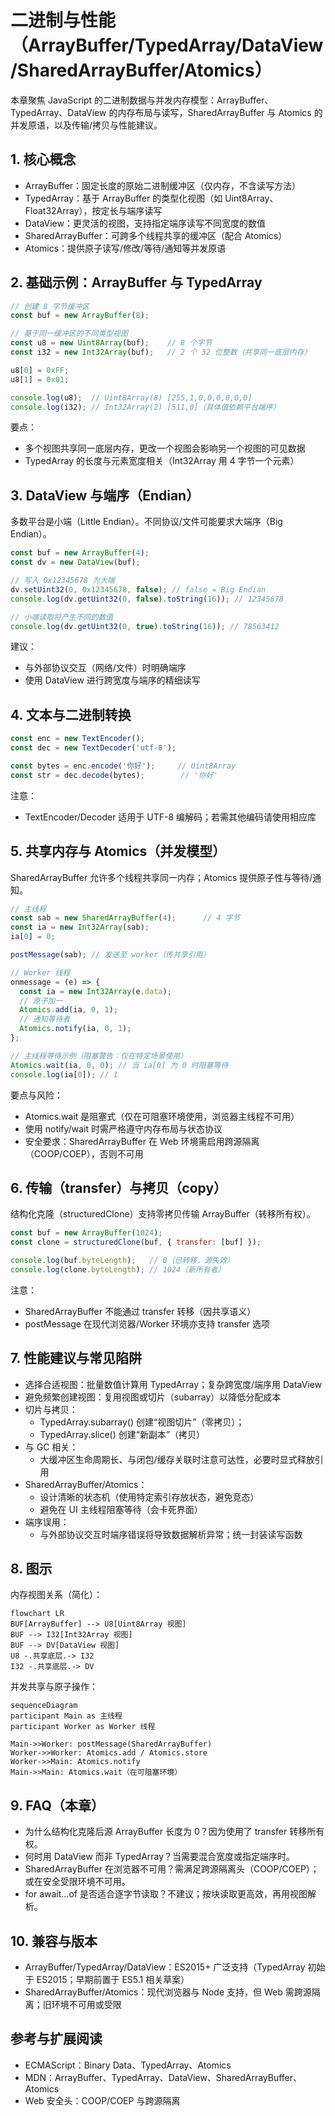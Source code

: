 # 二进制与性能（ArrayBuffer/TypedArray/DataView/SharedArrayBuffer/Atomics）

本章聚焦 JavaScript 的二进制数据与并发内存模型：ArrayBuffer、TypedArray、DataView 的内存布局与读写，SharedArrayBuffer 与 Atomics 的并发原语，以及传输/拷贝与性能建议。

## 1. 核心概念

- ArrayBuffer：固定长度的原始二进制缓冲区（仅内存，不含读写方法）
- TypedArray：基于 ArrayBuffer 的类型化视图（如 Uint8Array、Float32Array），按定长与端序读写
- DataView：更灵活的视图，支持指定端序读写不同宽度的数值
- SharedArrayBuffer：可跨多个线程共享的缓冲区（配合 Atomics）
- Atomics：提供原子读写/修改/等待/通知等并发原语

## 2. 基础示例：ArrayBuffer 与 TypedArray

```js
// 创建 8 字节缓冲区
const buf = new ArrayBuffer(8);

// 基于同一缓冲区的不同类型视图
const u8 = new Uint8Array(buf);    // 8 个字节
const i32 = new Int32Array(buf);   // 2 个 32 位整数（共享同一底层内存）

u8[0] = 0xFF;
u8[1] = 0x01;

console.log(u8);  // Uint8Array(8) [255,1,0,0,0,0,0,0]
console.log(i32); // Int32Array(2) [511,0]（具体值依赖平台端序）
```

要点：
- 多个视图共享同一底层内存，更改一个视图会影响另一个视图的可见数据
- TypedArray 的长度与元素宽度相关（Int32Array 用 4 字节一个元素）

## 3. DataView 与端序（Endian）

多数平台是小端（Little Endian）。不同协议/文件可能要求大端序（Big Endian）。

```js
const buf = new ArrayBuffer(4);
const dv = new DataView(buf);

// 写入 0x12345678 为大端
dv.setUint32(0, 0x12345678, false); // false = Big Endian
console.log(dv.getUint32(0, false).toString(16)); // 12345678

// 小端读取将产生不同的数值
console.log(dv.getUint32(0, true).toString(16)); // 78563412
```

建议：
- 与外部协议交互（网络/文件）时明确端序
- 使用 DataView 进行跨宽度与端序的精细读写

## 4. 文本与二进制转换

```js
const enc = new TextEncoder();
const dec = new TextDecoder('utf-8');

const bytes = enc.encode('你好');     // Uint8Array
const str = dec.decode(bytes);        // '你好'
```

注意：
- TextEncoder/Decoder 适用于 UTF-8 编解码；若需其他编码请使用相应库

## 5. 共享内存与 Atomics（并发模型）

SharedArrayBuffer 允许多个线程共享同一内存；Atomics 提供原子性与等待/通知。

```js
// 主线程
const sab = new SharedArrayBuffer(4);      // 4 字节
const ia = new Int32Array(sab);
ia[0] = 0;

postMessage(sab); // 发送至 worker（传共享引用）

// Worker 线程
onmessage = (e) => {
  const ia = new Int32Array(e.data);
  // 原子加一
  Atomics.add(ia, 0, 1);
  // 通知等待者
  Atomics.notify(ia, 0, 1);
};

// 主线程等待示例（阻塞警告：仅在特定场景使用）
Atomics.wait(ia, 0, 0); // 当 ia[0] 为 0 时阻塞等待
console.log(ia[0]); // 1
```

要点与风险：
- Atomics.wait 是阻塞式（仅在可阻塞环境使用，浏览器主线程不可用）
- 使用 notify/wait 时需严格遵守内存布局与状态协议
- 安全要求：SharedArrayBuffer 在 Web 环境需启用跨源隔离（COOP/COEP），否则不可用

## 6. 传输（transfer）与拷贝（copy）

结构化克隆（structuredClone）支持零拷贝传输 ArrayBuffer（转移所有权）。

```js
const buf = new ArrayBuffer(1024);
const clone = structuredClone(buf, { transfer: [buf] });

console.log(buf.byteLength);   // 0（已转移，源失效）
console.log(clone.byteLength); // 1024（新所有者）
```

注意：
- SharedArrayBuffer 不能通过 transfer 转移（因共享语义）
- postMessage 在现代浏览器/Worker 环境亦支持 transfer 选项

## 7. 性能建议与常见陷阱

- 选择合适视图：批量数值计算用 TypedArray；复杂跨宽度/端序用 DataView
- 避免频繁创建视图：复用视图或切片（subarray）以降低分配成本
- 切片与拷贝：
  - TypedArray.subarray() 创建“视图切片”（零拷贝）；
  - TypedArray.slice() 创建“新副本”（拷贝）
- 与 GC 相关：
  - 大缓冲区生命周期长、与闭包/缓存关联时注意可达性，必要时显式释放引用
- SharedArrayBuffer/Atomics：
  - 设计清晰的状态机（使用特定索引存放状态，避免竞态）
  - 避免在 UI 主线程阻塞等待（会卡死界面）
- 端序误用：
  - 与外部协议交互时端序错误将导致数据解析异常；统一封装读写函数

## 8. 图示

内存视图关系（简化）：
```mermaid
flowchart LR
BUF[ArrayBuffer] --> U8[Uint8Array 视图]
BUF --> I32[Int32Array 视图]
BUF --> DV[DataView 视图]
U8 -.共享底层.-> I32
I32 -.共享底层.-> DV
```

并发共享与原子操作：
```mermaid
sequenceDiagram
participant Main as 主线程
participant Worker as Worker 线程

Main->>Worker: postMessage(SharedArrayBuffer)
Worker->>Worker: Atomics.add / Atomics.store
Worker->>Main: Atomics.notify
Main->>Main: Atomics.wait（在可阻塞环境）
```

## 9. FAQ（本章）

- 为什么结构化克隆后源 ArrayBuffer 长度为 0？因为使用了 transfer 转移所有权。
- 何时用 DataView 而非 TypedArray？当需要混合宽度或指定端序时。
- SharedArrayBuffer 在浏览器不可用？需满足跨源隔离头（COOP/COEP）；或在安全受限环境不可用。
- for await...of 是否适合逐字节读取？不建议；按块读取更高效，再用视图解析。

## 10. 兼容与版本

- ArrayBuffer/TypedArray/DataView：ES2015+ 广泛支持（TypedArray 初始于 ES2015；早期前置于 ES5.1 相关草案）
- SharedArrayBuffer/Atomics：现代浏览器与 Node 支持，但 Web 需跨源隔离；旧环境不可用或受限

## 参考与扩展阅读

- ECMAScript：Binary Data、TypedArray、Atomics
- MDN：ArrayBuffer、TypedArray、DataView、SharedArrayBuffer、Atomics
- Web 安全头：COOP/COEP 与跨源隔离